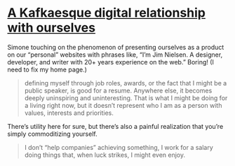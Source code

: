 # [A Kafkaesque digital relationship with ourselves](https://minutestomidnight.co.uk/blog/kafkaesque-digital-relationship-with-ourselves/)

Simone touching on the phenomenon of presenting ourselves as a product on our “personal” websites with phrases like, “I’m Jim Nielsen. A designer, developer, and writer with 20+ years experience on the web.” Boring! (I need to fix my home page.)

> defining myself through job roles, awards, or the fact that I might be a public speaker, is good for a resume. Anywhere else, it becomes deeply uninspiring and uninteresting. That is what I might be doing for a living right now, but it doesn’t represent who I am as a person with values, interests and priorities.

There’s utility here for sure, but there’s also a painful realization that you’re simply commoditizing yourself.

> I don’t “help companies” achieving something, I work for a salary doing things that, when luck strikes, I might even enjoy.